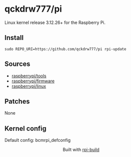 qckdrw777/pi
==========

Linux kernel release 3.12.26+ for the Raspberry Pi.

Install
-------

```text
sudo REPO_URI=https://github.com/qckdrw777/pi rpi-update
```




Sources
-------
* [raspberrypi/tools](https://github.com/raspberrypi/tools/archive/472c649d4d631c6f6f043a814a08ce7013afe4e5.tar.gz)
* [raspberrypi/firmware](https://github.com/raspberrypi/firmware/archive/43c5b2fc9bdb0a43ba67661b8677445e71ae9e82.tar.gz)
* [raspberrypi/linux](https://github.com/raspberrypi/linux/archive/f03cd5e1012d3fe8314a944879308cf0f3d9e29b.tar.gz)


Patches
--------
None

Kernel config
-------------
Default config: bcmrpi_defconfig



<p align="center">Built with <a href="https://github.com/notro/rpi-build/wiki">rpi-build</a></p>

